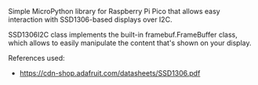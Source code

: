Simple MicroPython library for Raspberry Pi Pico that allows easy interaction with SSD1306-based displays over I2C.

SSD1306I2C class implements the built-in framebuf.FrameBuffer class, which allows to easily manipulate the content that's shown on your display.

References used:
- https://cdn-shop.adafruit.com/datasheets/SSD1306.pdf
